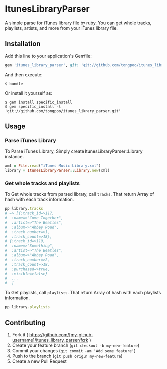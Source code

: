 # ItunesLibraryParser

A simple parse for iTunes library file by ruby.
You can get whole tracks, playlists, artists, and more from your iTunes library file.

## Installation

Add this line to your application's Gemfile:

```ruby
gem 'itunes_library_parser', git: 'git://github.com/tongpoo/itunes_library_parser.git'
```

And then execute:

    $ bundle

Or install it yourself as:

    $ gem install specific_install
    $ gem specific_install -l 'git://github.com/tongpoo/itunes_library_parser.git'

## Usage

### Parse iTunes Library

To Parse iTunes Library, Simply create ItunesLibraryParser::Library instance.

```ruby
xml = File.read("iTunes Music Library.xml")
library = ItunesLibraryParser::Library.new(xml)
```

### Get whole tracks and playlists

To Get whole tracks from parsed library, call `tracks`. That return Array of hash with each track information.

```ruby
pp library.tracks
# => [{:track_id=>117,
#  :name=>"Come Together",
#  :artist=>"The Beatles",
#  :album=>"Abbey Road",
#  :track_number=>1,
#  :track_count=>18},
# {:track_id=>119,
#  :name=>"Something",
#  :artist=>"The Beatles",
#  :album=>"Abbey Road",
#  :track_number=>2,
#  :track_count=>18,
#  :purchased=>true,
#  :visible=>false}
#  ...
#  ]
```

To Get playlists, call `playlists`. That return Array of hash with each playlists information.

```ruby
pp library.playlists
```

## Contributing

1. Fork it ( https://github.com/[my-github-username]/itunes_library_parser/fork )
2. Create your feature branch (`git checkout -b my-new-feature`)
3. Commit your changes (`git commit -am 'Add some feature'`)
4. Push to the branch (`git push origin my-new-feature`)
5. Create a new Pull Request
